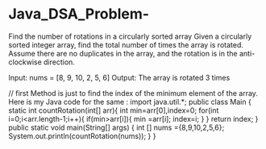 # Java_DSA_Problem-
Find the number of rotations in a circularly sorted array
Given a circularly sorted integer array, find the total number of times the array is rotated. Assume there are no duplicates in the array, and the rotation is in the anti-clockwise direction.

Input:  nums = [8, 9, 10, 2, 5, 6]
Output: The array is rotated 3 times



// first Method is just to find the index of the minimum element of the array. Here is my Java code for the same :
import java.util.*;
public class Main
{  
    static int countRotation(int[] arr){
        int min=arr[0],index=0;
        for(int i=0;i<arr.length-1;i++){
            if(min>arr[i]){
                min =arr[i];
                index=i;
            }
        }
        return index;
    }
	public static void main(String[] args) {
		int [] nums ={8,9,10,2,5,6};
	    System.out.println(countRotation(nums));
	}
}


